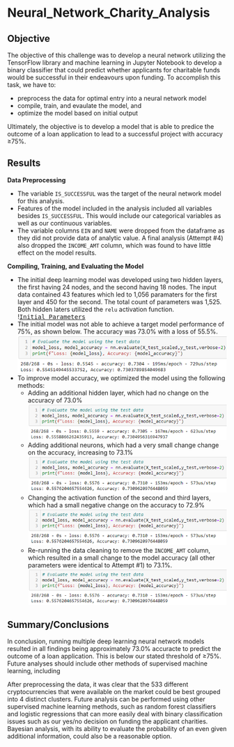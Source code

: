 # Neural_Network_Charity_Analysis
## Objective
The objective of this challenge was to develop a neural network utilizing the TensorFlow library and machine learning in Jupyter Notebook to develop a binary classifier that could predict whether applicants for charitable funds would be successful in their endeavours upon funding. To accomplish this task, we have to:
- preprocess the data for optimal entry into a neural network model
- compile, train, and evaulate the model, and
- optimize the model based on initial output

Ultimately, the objective is to develop a model that is able to predice the outcome of a loan application to lead to a successful project with accuracy ≥75%.
 
## Results
**Data Preprocessing**
- The variable ```IS_SUCCESSFUL``` was the target of the neural network model for this analysis.
- Features of the model included in the analysis included all variables besides ```IS_SUCCESSFUL```. This would include our categorical variables as well as our continuous variables.
- The variable columns ```EIN``` and ```NAME``` were dropped from the dataframe as they did not provide data of analytic value. A final analysis (Attempt #4) also dropped the ```INCOME_AMT``` column, which was found to have little effect on the model results.

**Compiling, Training, and Evaluating the Model**
- The initial deep learning model was developed using two hidden layers, the first having 24 nodes, and the second having 18 nodes. The input data contained 43 features which led to 1,056 paramaters for the first layer and 450 for the second. The total count of parameters was 1,525. Both hidden laters utilized the ```relu``` activation function.<br>!<kbd>[Initial Parameters](Resources/initial_attempt_parameters.png)<kbd>
- The initial model was not able to achieve a target model performance of 75%, as shown below. The accuracy was 73.0% with a loss of 55.5%.<br><kbd>![Initial Results](Resources/initial_attempt_results.png)<kbd>
- To improve model accuracy, we optimized the model using the following methods:
  - Adding an additional hidden layer, which had no change on the accuracy of 73.0%<br><kbd>![Attempt #1 Results](Resources/attempt1_results.png)<kbd>
  - Adding additional neurons, which had a very small change change on the accuracy, increasing to 73.1%<br><kbd>![Attempt #2 Results](Resources/attempt2_results.png)<kbd>
  - Changing the activation function of the second and third layers, which had a small negative change on the accuracy to 72.9%<br><kbd>![Attempt #3 Results](Resources/attempt3_results.png)<kbd>
  - Re-running the data cleaning to remove the ```INCOME_AMT``` column, which resulted in a small change to the model accuracy (all other parameters were identical to Attempt #1) to 73.1%.<br><kbd>![Attempt #4 Results](Resources/attempt4_results.png)<kbd>

## Summary/Conclusions
In conclusion, running multiple deep learning neural network models resulted in all findings being approximately 73.0% accuracte to predict the outcome of a loan application. This is below our stated threshold of ≥75%. Future analyses should include other methods of supervised machine learning, including 

After preprocessing the data, it was clear that the 533 different cryptocurrencies that were available on the market could be best grouped into 4 distinct clusters. Future analysis can be performed using other supervised machine learning methods, such as random forest classifiers and logistic regressions that can more easily deal with binary classification issues such as our yes/no decision on funding the applicant charities. Bayesian analysis, with its ability to evaluate the probability of an even given additional information, could also be a reasonable option.

